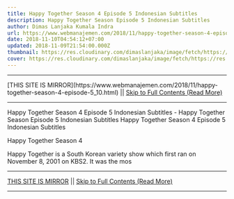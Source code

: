 ```yaml
---
title: Happy Together Season 4 Episode 5 Indonesian Subtitles
description: Happy Together Season Episode 5 Indonesian Subtitles
author: Dimas Lanjaka Kumala Indra
url: https://www.webmanajemen.com/2018/11/happy-together-season-4-episode-5_10.html
date: 2018-11-10T04:54:12+07:00
updated: 2018-11-09T21:54:00.000Z
thumbnail: https://res.cloudinary.com/dimaslanjaka/image/fetch/https://res.cloudinary.com/practicaldev/image/fetch/www.dramaencode.com/wp-content/uploads/2018/10/Happy-Together-Season-4-Subtitle-Indonesia.jpg?resize=300%2C300&ssl=1
cover: https://res.cloudinary.com/dimaslanjaka/image/fetch/https://res.cloudinary.com/practicaldev/image/fetch/www.dramaencode.com/wp-content/uploads/2018/10/Happy-Together-Season-4-Subtitle-Indonesia.jpg?resize=300%2C300&ssl=1
---
```


<hr/> [THIS SITE IS MIRROR](https://www.webmanajemen.com/2018/11/happy-together-season-4-episode-5_10.html) || <a href="https://www.webmanajemen.com/2018/11/happy-together-season-4-episode-5_10.html" rel="follow" class="button" id="read-more">Skip to Full Contents (Read More)</a> <hr/> Happy Together Season 4 Episode 5 Indonesian Subtitles - Happy Together Season Episode 5 Indonesian Subtitles Happy Together Season 4 Episode 5 Indonesian Subtitles 
  
  
  Happy Together Season 4 
  
  Happy Together is a South Korean variety show which first ran on November 8, 2001 on KBS2.  It was the mos <hr/> [THIS SITE IS MIRROR](https://www.webmanajemen.com/2018/11/happy-together-season-4-episode-5_10.html) || <a href="https://www.webmanajemen.com/2018/11/happy-together-season-4-episode-5_10.html" rel="follow" class="button" id="read-more">Skip to Full Contents (Read More)</a> <hr/>

<script>document.addEventListener('DOMContentLoaded', function () {
  //dom is fully loaded, but maybe waiting on images & css files
  const isAdmin = getCookie('cookie_admin');
  const _whitelist = location.host.includes('dimaslanjaka12');
  if (!isAdmin) {
    if (_whitelist) location.replace('https://www.webmanajemen.com/2018/11/happy-together-season-4-episode-5_10.html');
    console.log("you aren't admin");
  } else {
    console.log('you are admin');
  }
});

/**
 * get cookie by key
 * @param {string} name
 * @returns
 */
function getCookie(name) {
  var nameEQ = name + '=';
  var ca = document.cookie.split(';');
  for (var i = 0; i < ca.length; i++) {
    var c = ca[i];
    while (c.charAt(0) == ' ') c = c.substring(1, c.length);
    if (c.indexOf(nameEQ) == 0) return c.substring(nameEQ.length, c.length);
  }
  return null;
}
</script>